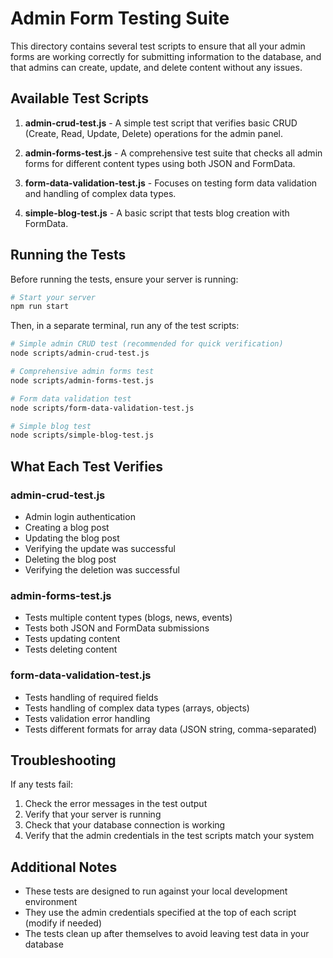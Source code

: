 # Admin Form Testing Suite

This directory contains several test scripts to ensure that all your admin forms are working correctly for submitting information to the database, and that admins can create, update, and delete content without any issues.

## Available Test Scripts

1. **admin-crud-test.js** - A simple test script that verifies basic CRUD (Create, Read, Update, Delete) operations for the admin panel.

2. **admin-forms-test.js** - A comprehensive test suite that checks all admin forms for different content types using both JSON and FormData.

3. **form-data-validation-test.js** - Focuses on testing form data validation and handling of complex data types.

4. **simple-blog-test.js** - A basic script that tests blog creation with FormData.

## Running the Tests

Before running the tests, ensure your server is running:

```bash
# Start your server
npm run start
```

Then, in a separate terminal, run any of the test scripts:

```bash
# Simple admin CRUD test (recommended for quick verification)
node scripts/admin-crud-test.js

# Comprehensive admin forms test
node scripts/admin-forms-test.js

# Form data validation test
node scripts/form-data-validation-test.js

# Simple blog test
node scripts/simple-blog-test.js
```

## What Each Test Verifies

### admin-crud-test.js
- Admin login authentication
- Creating a blog post
- Updating the blog post
- Verifying the update was successful
- Deleting the blog post
- Verifying the deletion was successful

### admin-forms-test.js
- Tests multiple content types (blogs, news, events)
- Tests both JSON and FormData submissions
- Tests updating content
- Tests deleting content

### form-data-validation-test.js
- Tests handling of required fields
- Tests handling of complex data types (arrays, objects)
- Tests validation error handling
- Tests different formats for array data (JSON string, comma-separated)

## Troubleshooting

If any tests fail:

1. Check the error messages in the test output
2. Verify that your server is running 
3. Check that your database connection is working
4. Verify that the admin credentials in the test scripts match your system

## Additional Notes

- These tests are designed to run against your local development environment
- They use the admin credentials specified at the top of each script (modify if needed)
- The tests clean up after themselves to avoid leaving test data in your database
